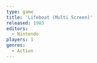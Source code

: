 ```yaml
---
type: game
title: 'Lifeboat (Multi Screen)'
released: 1983
editors: 
  - Nintendo
players: 1
genres:
  - Action
---
```


